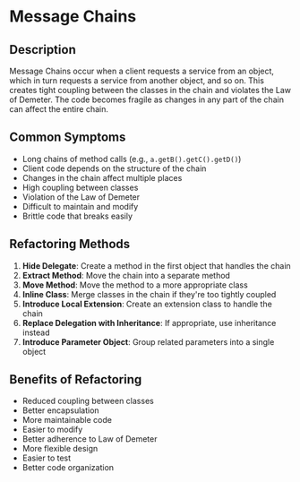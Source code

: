 # Message Chains

## Description
Message Chains occur when a client requests a service from an object, which in turn requests a service from another object, and so on. This creates tight coupling between the classes in the chain and violates the Law of Demeter. The code becomes fragile as changes in any part of the chain can affect the entire chain.

## Common Symptoms
- Long chains of method calls (e.g., `a.getB().getC().getD()`)
- Client code depends on the structure of the chain
- Changes in the chain affect multiple places
- High coupling between classes
- Violation of the Law of Demeter
- Difficult to maintain and modify
- Brittle code that breaks easily

## Refactoring Methods
1. **Hide Delegate**: Create a method in the first object that handles the chain
2. **Extract Method**: Move the chain into a separate method
3. **Move Method**: Move the method to a more appropriate class
4. **Inline Class**: Merge classes in the chain if they're too tightly coupled
5. **Introduce Local Extension**: Create an extension class to handle the chain
6. **Replace Delegation with Inheritance**: If appropriate, use inheritance instead
7. **Introduce Parameter Object**: Group related parameters into a single object

## Benefits of Refactoring
- Reduced coupling between classes
- Better encapsulation
- More maintainable code
- Easier to modify
- Better adherence to Law of Demeter
- More flexible design
- Easier to test
- Better code organization 
